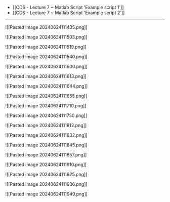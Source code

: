- [[CDS - Lecture 7 ~ Matlab Script 'Example script 1']]
- [[CDS - Lecture 7 ~ Matlab Script 'Example script 2']]
----

![[Pasted image 20240624111435.png]]

![[Pasted image 20240624111503.png]]

![[Pasted image 20240624111519.png]]

![[Pasted image 20240624111540.png]]

![[Pasted image 20240624111600.png]]

![[Pasted image 20240624111613.png]]

![[Pasted image 20240624111644.png]]

![[Pasted image 20240624111655.png]]

![[Pasted image 20240624111710.png]]

![[Pasted image 20240624111750.png]]

![[Pasted image 20240624111812.png]]

![[Pasted image 20240624111832.png]]

![[Pasted image 20240624111845.png]]

![[Pasted image 20240624111857.png]]

![[Pasted image 20240624111910.png]]

![[Pasted image 20240624111925.png]]

![[Pasted image 20240624111936.png]]

![[Pasted image 20240624111949.png]]

